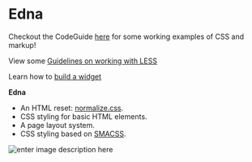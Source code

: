 # Edna
Checkout the CodeGuide [here][5] for some working examples of CSS and markup!

View some [Guidelines on working with LESS][7]

Learn how to [build a widget][6] 

**Edna**

 - An HTML reset: [normalize.css][2].
 - CSS styling for basic HTML elements.
 - A page layout system.
 - CSS styling based on [SMACSS][3].

![enter image description here][4]


  [1]: http://lesscss.org/
  [2]: http://necolas.github.io/normalize.css/
  [3]: http://smacss.com/
  [4]: http://f.cl.ly/items/1S2c1n3N3Z0A1S3i3W00/ednamode.jpg
  [5]: http://eae-buzzdev801.epnet.com:8030
  [6]: docs/building-widgets.md
  [7]: docs/less-guidelines.md